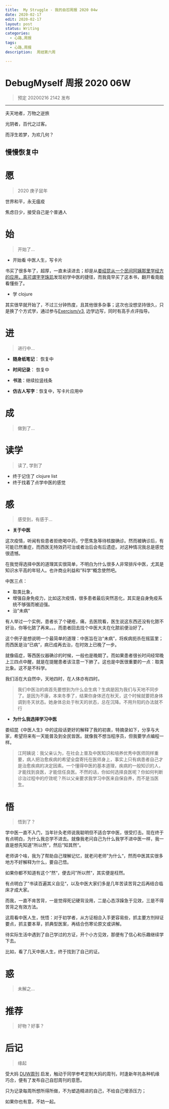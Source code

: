 ```yaml
---
title:  My Struggle - 我的自怼周报 2020 04w
date: 2020-02-17
edit: 2020-02-17
layout: post
status: Writing
categories:
  - 心路,周报
tags:
  - 心路,周报
description:  周结第六周

---
```


# DebugMyself 周报 2020 06W 
> 预定 20200216 2142 发布

-----------------------------------------
夫天地者，万物之逆旅

光阴者，百代之过客。

而浮生若梦，为欢几何？

慢慢恢复中
-----------------------------------------

# 愿
> 2020 庚子鼠年

世界和平，永无瘟疫

焦虑日少，接受自己是个普通人

# 始
> 开始了...

- 开始看 中医人生，写卡片

书买了很多年了，超厚，一直未读进去；却是从[娄绍昆从一个民间阿姨那里学经方的应用，真可谓字字珠玑](https://mp.weixin.qq.com/s/Z1R8uSULp5BlKBS_6xZmyQ)发现初学中医的捷径，而我竟早买了这本书，翻开看竟能看懂些了。

- 学 clojure

其实很早就开始了，不过三分钟热度，且其他很多杂事；这次也没想坚持很久，只是换了个方式学，通过参与[Exercism/v3](https://github.com/exercism/v3/), 边学边写，同时有高手点评指导。

# 进
> 进行中...

- **随身纸笔记**： 恢复中

- **时间记录**： 恢复中

- **书法**：继续拉竖线条

- **仿古人写字**：恢复中，写卡片应用中

# 成
> 做到了... 
  
# 读学
> 读了, 学到了

-  终于记住了 clojure list
-  终于找着了点学中医的感觉

# 感
> 感受到，有感于...

- **关于中医**

这次疫情，听闻有些患者拒绝喝中药，宁愿焦急等待核酸确诊。然而被确诊后，有可能已然重症，而西医无特效药可治或者治后会有后遗症。对这种情况我总是感觉很遗憾。

在我觉得选择中医的道理其实很简单，不明白为什么很多人非常排斥中医，尤其是知识水平高的年轻人。也许商业利益和”科学“概念使然吧。

中医三点：

- 取类比象，
- 增强自身免疫力，比如这次疫情，很多患者最后突然恶化，其实是自身免疫系统不够强而被迫强。
- 治”未病“

有人举过一个实例，患者长了个硬疮，痛，去医院看，医生说这东西还没有化脓不好治，你等化脓了再来。。。而患者回去找个中医大夫在化脓前便治好了。

这个例子是想说明一个最简单的道理：中医旨在治“未病”，将疾病扼杀在摇篮里；而西医是治“已病”，病已成再去治，在时效上已晚了一步。

就像癌症，等西医仪器确诊的时候，一般也是晚期了。而如果患者很长时间经常晚上三四点中醒，就是在提醒患者该注意一下肺了。这也是中医很重要的一点：取类比象。这不是不科学。

我们活在大自然中，天地四时，在人体亦有四时。

> 我们中医治的病首先要想到为什么会生病？生病是因为我们与天地不同步了。是因为不康，本来冬季了，结果你身体还在秋天，这个时候就要把身体调到冬天状态。她身体总处于秋天的状态，总在沉降。不用升阳的办法就不行

- **为什么我选择学习中医**

娄绍昆《中医人生》中的这段话更好的解释了我的初衷，特摘录如下，分享与大家，希望将来有一天能普及到全民皆医。就像我不想当程序员，但我要学点编程一样。

> 江阿姨说：我父亲认为，在社会上普及中医知识和培养优秀中医师同样重要，病人把治愈疾病的希望全盘寄托在医师身上，事实上只有病患者自己才是治愈疾病的决定因素。一个懂得中医的基本道理，疾病的一般知识的人，才能找到良医，才能信任良医。不然的话，你如何选择良医呢？你如何判断诊治过程中的疗效呢？所以父亲要求我学习中医来自保自养，而不是当医生。

# 悟
> 悟到了？

学中医一直不入门，当年针灸老师说我聪明但不适合学中医，很受打击。现在终于有点明白，为什么我总学不进去。就像我老问自己为什么我学不进中医一样，我一直是想先知道”所以然“，然后”知其然“。

老师讲个啥，我为了帮助自己理解记忆，就老问老师”为什么“，然而中医其实很多地方不好解释为什么，要自己悟。

如果你都不知道有这个”然“，便去问”所以然“，其实便是枉然。

有点明白了”书读百遍其义自见“，以及中医大家们多是几年苦读苦背之后再结合临床才成大家。

而我，一直不肯苦背，一是觉得死记硬背没用，二是心态浮躁急于见效，三是不得苦背之有效方法。

这周看中医人生，恍悟：对于初学者，从方证相合入手更容易些，抓主要方剂辩证要点，抓主要本草，抓典型医案，再结合伤寒论原文或讲解。

待实际生活中遇到了自己学过的方证，开个小方见效，那便有了信心和乐趣继续学下去。

比如，看了几天中医人生，终于找到了自己的证。

# 惑
> 未解之...

# 推荐
> 好物？好事？

# 后记
> 缘起

受大妈 [DUW周刊](https://du.101.camp/duw) 启发，触动于同学参考定制大妈的周刊，时逢新年扥各种机缘巧合，便有了发布自己自怼周刊的意愿。

只为记录每周所想所得所做，不为塑造精进的自己，不给自己增添压力；

如果你也有意，不妨一起。

